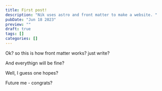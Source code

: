 ```yaml
---
title: First post!
description: "Nik uses astro and front matter to make a website. "
pubDate: "Jun 18 2023"
preview: ""
draft: true
tags: []
categories: []
---
```





Ok? so this is how front matter works? just write?

And everythign will be fine?

Well, I guess one hopes?

Future me - congrats?
